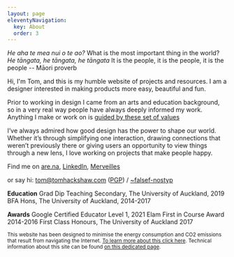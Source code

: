 ```yaml
---
layout: page
eleventyNavigation:
  key: About
  order: 3
---
```


_He aha te mea nui o te ao?_
What is the most important thing in the world?
_He tāngata, he tāngata, he tāngata_
It is the people, it is the people, it is the people
-- Māori proverb

Hi, I'm Tom, and this is my humble website of projects and resources.
I am a designer interested in making products more easy, beautiful and fun.

Prior to working in design I came from an arts and education background, so in a very real way people have always deeply informed my work. Anything I make or work on is [guided by these set of values](/values "a list of values I work by")

I’ve always admired how good design has the power to shape our world. Whether it’s through simplifying one interaction, drawing connections that weren’t previously there or giving users an opportunity to view things through a new lens, I love working on projects that make people happy. 

Find me on [are.na](https://are.na/tom-y "Are.na"), [LinkedIn](https://linkedin.com/in/tom-hackshaw "LinkedIn"), [Merveilles](https://merveilles.town/@tomupom "Merveilles, a Mastodon instance")

or say hi: [tom@tomhackshaw.com](mailto:tom@tomhackshaw.com "email") ([PGP](/media/pubkey.txt "public encryption key")) / [~falsef-nostyp](web+urbitgraph://group/~falsef-nostyp/tom-s-room-3993 "link to my urbit")

**Education** 
Grad Dip Teaching Secondary, The University of Auckland, 2019
BFA Hons, The University of Auckland, 2014-2017 

**Awards** 
Google Certified Educator Level 1, 2021
Elam First in Course Award 2014-2016
First Class Honours, The University of Auckland 2017

<small>This website has been designed to minimise the energy consumption and CO2 emissions that result from navigating the Internet. [To learn more about this click here](https://www.websitecarbon.com/website/tom-so/). Technical information about this site can be found [on this dedicated page](/siteinfo).</small>
